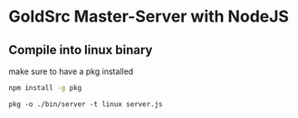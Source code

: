 # GoldSrc Master-Server with NodeJS

## Compile into linux binary 

make sure to have a pkg installed
```sh
npm install -g pkg
```

```shell script
pkg -o ./bin/server -t linux server.js
```

